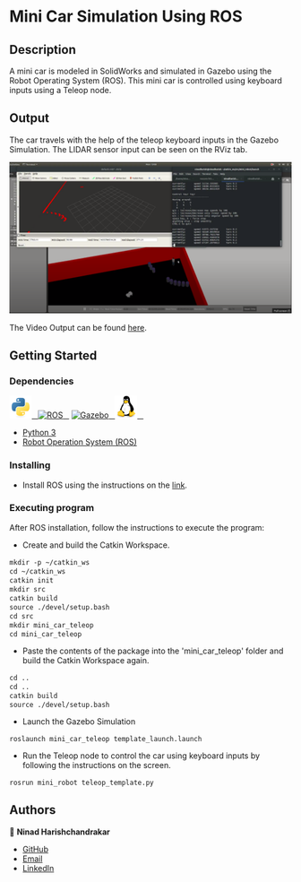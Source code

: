 # Mini Car Simulation Using ROS

## Description

A mini car is modeled in SolidWorks and simulated in Gazebo using the Robot Operating System (ROS). This mini car is controlled using keyboard inputs using a Teleop node.

## Output

The car travels with the help of the teleop keyboard inputs in the Gazebo Simulation. The LIDAR sensor input can be seen on the RViz tab.

![alt text](/output/mini_car_teleop.png)

The Video Output can be found [here](https://drive.google.com/file/d/1TRkTmKLdPHWGQYnXYA0QviBPUNWJVha1/view?usp=sharing).


## Getting Started

### Dependencies

<p align="left"> 
<a href="https://www.python.org" target="_blank" rel="noreferrer"> <img src="https://raw.githubusercontent.com/devicons/devicon/master/icons/python/python-original.svg" alt="python" width="40" height="40"/>&ensp; </a>
<a href="https://www.ros.org/" target="_blank" rel="noreferrer"> <img align="bottom" src="https://upload.wikimedia.org/wikipedia/commons/b/bb/Ros_logo.svg" alt="ROS" width="70" height="40"/> &ensp;</a>
<a href="https://gazebosim.org/" target="_blank" rel="noreferrer"> <img align="bottom" src="https://gazebosim.org/assets/images/gazebo_horz_pos_topbar.svg" alt="Gazebo" width="60" height="50"/>&ensp; </a>
<a href="https://www.linux.org/" target="_blank" rel="noreferrer"> <img src="https://raw.githubusercontent.com/devicons/devicon/master/icons/linux/linux-original.svg" alt="linux" width="40" height="40"/> &ensp;</a>

* [Python 3](https://www.python.org/)
* [Robot Operation System (ROS)](http://wiki.ros.org/)

### Installing

* Install ROS using the instructions on the [link](http://wiki.ros.org/Installation/Ubuntu).

### Executing program

After ROS installation, follow the instructions to execute the program:

* Create and build the Catkin Workspace.
```
mkdir -p ~/catkin_ws
cd ~/catkin_ws
catkin init
mkdir src
catkin build
source ./devel/setup.bash
cd src
mkdir mini_car_teleop
cd mini_car_teleop
```
* Paste the contents of the package into the 'mini_car_teleop' folder and build the Catkin Workspace again.
```
cd ..
cd ..
catkin build
source ./devel/setup.bash
```
* Launch the Gazebo Simulation
```
roslaunch mini_car_teleop template_launch.launch
```
* Run the Teleop node to control the car using keyboard inputs by following the instructions on the screen.
```
rosrun mini_robot teleop_template.py 
```

## Authors

👤 **Ninad Harishchandrakar**

* [GitHub](https://github.com/ninadharish)
* [Email](ninad.harish@gmail.com)
* [LinkedIn](https://linkedin.com/in/ninadharish)
